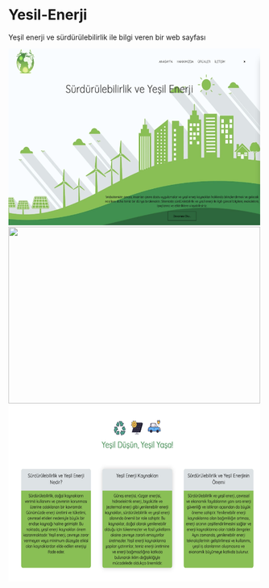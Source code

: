 # Yesil-Enerji
Yeşil enerji ve sürdürülebilirlik ile bilgi veren bir web sayfası

<img src="images/1.png" width="500" height="350"> <img src="images/2.png" width="500" height="350"> 
<img src="images/3.png" width="500" height="350"> 
